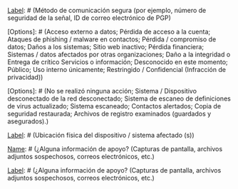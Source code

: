 [Name]: # (Incidente de seguridad digital)

[Type]: # (screen)
[Name]: # (Información de contacto para este incidente)

[Type]: # (text_input)
[Name]: # (name)
[Label]: # (Nombre: )

[Type]: # (text_input)
[Name]: # (title)
[Label]: # (Título:)

[Type]: # (text_input)
[Name]: # (phone)
[Label]: # (Teléfono:)

[Type]: # (text_input)
[Name]: # (email-address)
[Label]: # (Dirección de correo electrónico:)

[Type]: # (text_input)
[Name]: # (secure-communication-method-e-g-signal-safety-number-pgp-email-id)
[Label]: # (Método de comunicación segura (por ejemplo, número de seguridad de la señal, ID de correo electrónico de PGP)

[Type]: # (screen)
[Name]: # (Descripción del incidente)

[Type]: # (text_area)
[Name]: # (provide-brief-description)
[Label]: # (Proporcione una breve descripción:)

[Type]: # (screen)
[Name]: # (Impacto / Impacto potencial Verifique todo lo siguiente que se aplica a este incidente.)

[Type]: # (multiple_choice)
[Name]: # (impact-potential-impact-check-following-apply-incident)
[Label]: # (Impacto / Impacto potencial Verifique todo lo siguiente que se aplica a este incidente.)
[Options]: # (Acceso externo a datos; Pérdida de acceso a la cuenta; Ataques de phishing / malware en contactos; Pérdida / compromiso de datos; Daños a los sistemas; Sitio web inactivo; Pérdida financiera; Sistemas / datos afectados por otras organizaciones; Daño a la integridad o Entrega de crítico Servicios o información; Desconocido en este momento; Público; Uso interno únicamente; Restringido / Confidencial (Infracción de privacidad))

[Type]: # (text_area)
[Name]: # (provide-brief-description-2)
[Label]: # ()

[Type]: # (screen)
[Name]: # (Sensibilidad de los datos / información involucrados Verifique todo lo siguiente que se aplica a este incidente.)

[Type]: # (multiple_choice)
[Name]: # (sensitivity-data-information-involved-check-following-apply-incident)
[Label]: # (Sensibilidad de los datos / información involucrados Verifique todo lo siguiente que se aplica a este incidente.)

[Type]: # (text_area)
[Name]: # (provide-brief-description-data-compromised)
[Label]: # (Proporcione una breve descripción de los datos que pueden verse comprometidos:)

[Type]: # (screen)
[Name]: # (¿Las cuentas posiblemente están comprometidas? Por favor mencione a todos, incluso a las personas que puedan estar en riesgo y necesiten ser contactados por la cuenta comprometida.)

[Type]: # (text_area)
[Name]: # (accounts-possibly-compromised-including-individuals-maybe-risk-need-contacted-compromised-account)
[Label]: # (¿Las cuentas posiblemente están comprometidas? Por favor mencione a todos, incluso a las personas que puedan estar en riesgo y necesiten ser contactados por la cuenta comprometida.)

[Type]: # (screen)
[Name]: # (¿Tiene alguna inclinación sobre cuál fue el motivo o quiénes fueron los perpetradores?)

[Type]: # (text_area)
[Name]: # (inclination-motive-perpetrators)
[Label]: # (¿Tiene alguna inclinación sobre cuál fue el motivo o quiénes fueron los perpetradores?)

[Type]: # (screen)
[Name]: # (¿Quién más ha sido notificado?)

[Type]: # (text_area)
[Name]: # (notified)
[Label]: # (¿Quién más ha sido notificado?)
[Hint]: # (Proporcionar persona y título:)

[Type]: # (screen)
[Name]: # (¿Qué pasos se han tomado hasta ahora? Verifique todo lo siguiente que se aplica a este incidente.)

[Type]: # (multiple_choice)
[Name]: # (steps-taken-far-check-following-apply-incident)
[Label]: # (¿Qué pasos se han tomado hasta ahora? Verifique todo lo siguiente que se aplica a este incidente.)
[Options]: # (No se realizó ninguna acción; Sistema / Dispositivo desconectado de la red desconectado; Sistema de escaneo de definiciones de virus actualizado; Sistema escaneado; Contactos alertados; Copia de seguridad restaurada; Archivos de registro examinados (guardados y asegurados).)

[Type]: # (text_area)
[Name]: # (provide-brief-description-3)
[Label]: # ()

[Type]: # (screen)
[Name]: # (Detalles del incidente)

[Type]: # (text_input)
[Name]: # (date-time-incident-discovered)
[Label]: # (Fecha y hora en que se descubrió el incidente:)

[Type]: # (text_input)
[Name]: # (incident-resolved)
[Label]: # (¿Se ha resuelto el incidente?)

[Type]: # (text_input)
[Name]: # (physical-location-affected-device-s)
[Label]: # (Ubicación física del dispositivo / sistema afectado (s))

[Type]: # (text_input)
[Name]: # (number-sites-affected-incident)
[Label]: # (Número de sitios afectados por el incidente:)

[Type]: # (text_input)
[Name]: # (approximate-number-users-affected-incident)
[Label]: # (Número aproximado de usuarios afectados por el incidente:)

[Type]: # (text_input)
[Name]: # (provide-additional-information-feel-important-provided-form)
[Label]: # (Proporcione cualquier información adicional que considere importante, pero que no se haya proporcionado en ningún otro lugar de este formulario.)

[Type]: # (screen)
[Name]: # (¿Sus pautas de seguridad cubren este tipo de incidente? ¿Se siguieron las pautas?)

[Type]: # (text_area)
[Name]: # (security-guidelines-cover-type-incident-guidelines-followed)
[Label]: # (¿Sus pautas de seguridad cubren este tipo de incidente? ¿Se siguieron las pautas?)

[Type]: # (screen)
[Name]: # (¿Las pautas o cualquier otro aspecto de la gestión de seguridad deben revisarse de alguna manera?)

[Type]: # (text_area)
[Name]: # (guidelines-aspect-security-management-need-revised-way)
[Label]: # (¿Las pautas o cualquier otro aspecto de la gestión de seguridad deben revisarse de alguna manera?)

[Type]: # (screen)
[Name]: # (¿Lecciones aprendidas?)

[Type]: # (text_area)
[Name]: # (lessons-learnt)
[Label]: # (¿Lecciones aprendidas?)

[Type]: # (screen)
[Name]: # (¿Alguna acción solicitada?)

[Type]: # (text_area)
[Name]: # (action-requested)
[Label]: # (¿Alguna acción solicitada?)

[Type]: # (screen)
[Name]: # (¿Alguna información de apoyo? (Capturas de pantalla, archivos adjuntos sospechosos, correos electrónicos, etc.)

[Type]: # (text_area)
[Name]: # (supporting-information-screenshots-suspicious-attachment-emails)
[Label]: # (¿Alguna información de apoyo? (Capturas de pantalla, archivos adjuntos sospechosos, correos electrónicos, etc.)
